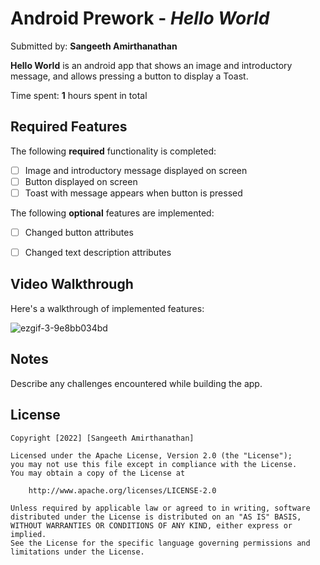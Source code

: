 # Android Prework - *Hello World*

Submitted by: **Sangeeth Amirthanathan**

**Hello World** is an android app that shows an image and introductory message, and allows pressing a button to display a Toast. 

Time spent: **1** hours spent in total

## Required Features

The following **required** functionality is completed:

* [ ] Image and introductory message displayed on screen
* [ ] Button displayed on screen
* [ ] Toast with message appears when button is pressed 

The following **optional** features are implemented:

* [ ] Changed button attributes
* [ ] Changed text description attributes


## Video Walkthrough

Here's a walkthrough of implemented features:

![ezgif-3-9e8bb034bd](https://user-images.githubusercontent.com/42418189/181517682-34c645e3-7941-4c7f-b224-f128bec5bf0b.gif)


## Notes

Describe any challenges encountered while building the app.

## License

    Copyright [2022] [Sangeeth Amirthanathan]

    Licensed under the Apache License, Version 2.0 (the "License");
    you may not use this file except in compliance with the License.
    You may obtain a copy of the License at

        http://www.apache.org/licenses/LICENSE-2.0

    Unless required by applicable law or agreed to in writing, software
    distributed under the License is distributed on an "AS IS" BASIS,
    WITHOUT WARRANTIES OR CONDITIONS OF ANY KIND, either express or implied.
    See the License for the specific language governing permissions and
    limitations under the License.
